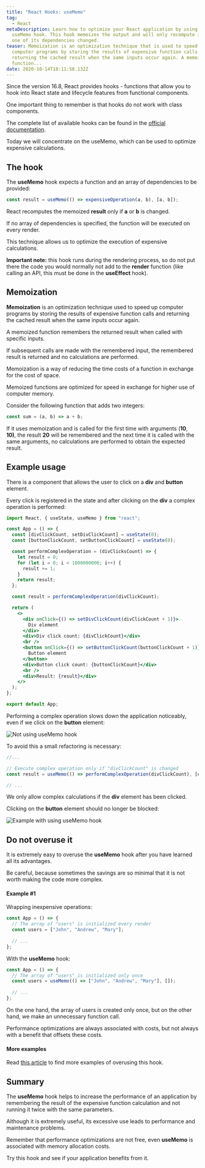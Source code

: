 ```yaml
---
title: "React Hooks: useMemo"
tag:
  - React
metaDescription: Learn how to optimize your React application by using the
  useMemo hook. This hook memoizes the output and will only recompute it if only
  one of its dependencies changed.
teaser: Memoization is an optimization technique that is used to speed up
  computer programs by storing the results of expensive function calls and
  returning the cached result when the same inputs occur again. A memoized
  function...
date: 2020-10-14T18:11:58.132Z
---
```

Since the version 16.8, React provides hooks - functions that allow you to hook into React state and lifecycle features from functional components.

One important thing to remember is that hooks do not work with class components.

The complete list of available hooks can be found in the [official documentation](https://reactjs.org/docs/hooks-reference.html).

Today we will concentrate on the useMemo, which can be used to optimize expensive calculations.

## The hook

The **useMemo** hook expects a function and an array of dependencies to be provided:

```javascript
const result = useMemo(() => expensiveOperation(a, b), [a, b]);
```

React recomputes the memoized **result** only if **a** or **b** is changed.

If no array of dependencies is specified, the function will be executed on every render.

This technique allows us to optimize the execution of expensive calculations.

**Important note:** this hook runs during the rendering process, so do not put there the code you would normally not add to the **render** function (like calling an API, this must be done in the **useEffect** hook).

## Memoization

**Memoization** is an optimization technique used to speed up computer programs by storing the results of expensive function calls and returning the cached result when the same inputs occur again.

A memoized function remembers the returned result when called with specific inputs. 

If subsequent calls are made with the remembered input, the remembered result is returned and no calculations are performed.

Memoization is a way of reducing the time costs of a function in exchange for the cost of space.

Memoized functions are optimized for speed in exchange for higher use of computer memory.

Consider the following function that adds two integers:

```javascript
const sum = (a, b) => a + b;
```

If it uses memoization and is called for the first time with arguments (**10**, **10)**, the result **20** will be remembered and the next time it is called with the same arguments, no calculations are performed to obtain the expected result.

## Example usage

There is a component that allows the user to click on a **div** and **button** element.

Every click is registered in the state and after clicking on the **div** a complex operation is performed:

```jsx
import React, { useState, useMemo } from "react";

const App = () => {
  const [divClickCount, setDivClickCount] = useState(0);
  const [buttonClickCount, setButtonClickCount] = useState(0);

  const performComplexOperation = (divClicksCount) => {
    let result = 0;
    for (let i = 0; i < 1000000000; i++) {
      result += 1;
    }
    return result;
  };

  const result = performComplexOperation(divClickCount);

  return (
    <>
      <div onClick={() => setDivClickCount(divClickCount + 1)}>
        Div element
      </div>
      <div>Div click count: {divClickCount}</div>
      <br />
      <button onClick={() => setButtonClickCount(buttonClickCount + 1)}>
        Button element
      </button>
      <div>Button click count: {buttonClickCount}</div>
      <br />
      <div>Result: {result}</div>
    </>
  );
};

export default App;
```

Performing a complex operation slows down the application noticeably, even if we click on the **button** element:

![Not using useMemo hook](/img/slow.gif "Not using useMemo hook")

To avoid this a small refactoring is necessary:

```javascript
//...

// Execute complex operation only if "divClickCount" is changed
const result = useMemo(() => performComplexOperation(divClickCount), [divClickCount]);

// ...
```

We only allow complex calculations if the **div** element has been clicked.

Clicking on the **button** element should no longer be blocked:

![Example with using useMemo hook](/img/fast.gif "Example with using useMemo hook")

## Do not overuse it

It is extremely easy to overuse the **useMemo** hook after you have learned all its advantages.

Be careful, because sometimes the savings are so minimal that it is not worth making the code more complex.

#### Example #1

Wrapping inexpensive operations:

```jsx
const App = () => {
  // The array of "users" is initialized every render
  const users = ["John", "Andrew", "Mary"];
  
  // ...
};
```

With the **useMemo** hook:

```jsx
const App = () => {
  // The array of "users" is initialized only once
  const users = useMemo(() => ["John", "Andrew", "Mary"], []);
  
  // ...
};
```

On the one hand, the array of users is created only once, but on the other hand, we make an unnecessary function call.

Performance optimizations are always associated with costs, but not always with a benefit that offsets these costs.

#### More examples

Read [this article](https://blog.logrocket.com/rethinking-hooks-memoization/) to find more examples of overusing this hook.

## Summary

The **useMemo** hook helps to increase the performance of an application by remembering the result of the expensive function calculation and not running it twice with the same parameters.

Although it is extremely useful, its excessive use leads to performance and maintenance problems.

Remember that performance optimizations are not free, even **useMemo** is associated with memory allocation costs.

Try this hook and see if your application benefits from it.